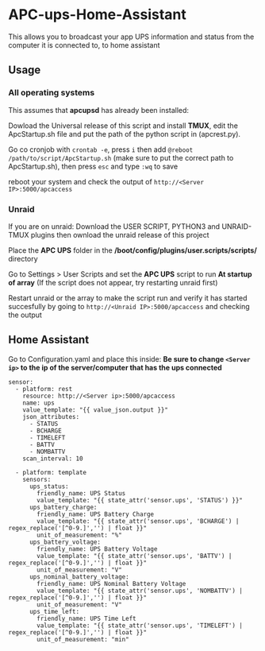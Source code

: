 # APC-ups-Home-Assistant
This allows you to broadcast your app UPS information and status from the computer it is connected to, to home assistant

## Usage

### All operating systems
This assumes that **apcupsd** has already been installed:

Dowload the Universal release of this script and install **TMUX**, edit the ApcStartup.sh file and put the path of the python script in (apcrest.py).

Go co cronjob with ```crontab -e```, press ```i``` then add ```@reboot /path/to/script/ApcStartup.sh``` (make sure to put the correct path to ApcStartup.sh), then press ```esc``` and type ```:wq``` to save

reboot your system and check the output of ```http://<Server IP>:5000/apcaccess```

### Unraid
If you are on unraid:
Download the USER SCRIPT, PYTHON3 and UNRAID-TMUX plugins then ownload the unraid release of this project

Place the **APC UPS** folder in the **/boot/config/plugins/user.scripts/scripts/** directory

Go to Settings > User Scripts and set the **APC UPS** script to run **At startup of array** (If the script does not appear, try restarting unraid first)

Restart unraid or the array to make the script run and verify it has started succesfully by going to ```http://<Unraid IP>:5000/apcaccess``` and checking the output

## Home Assistant
Go to Configuration.yaml and place this inside:
**Be sure to change ```<Server ip>``` to the ip of the server/computer that has the ups connected**

```
sensor:
  - platform: rest
    resource: http://<Server ip>:5000/apcaccess
    name: ups
    value_template: "{{ value_json.output }}"
    json_attributes:
      - STATUS
      - BCHARGE
      - TIMELEFT
      - BATTV
      - NOMBATTV
    scan_interval: 10

  - platform: template
    sensors:
      ups_status:
        friendly_name: UPS Status
        value_template: "{{ state_attr('sensor.ups', 'STATUS') }}"
      ups_battery_charge:
        friendly_name: UPS Battery Charge
        value_template: "{{ state_attr('sensor.ups', 'BCHARGE') | regex_replace('[^0-9.]','') | float }}"
        unit_of_measurement: "%"
      ups_battery_voltage:
        friendly_name: UPS Battery Voltage
        value_template: "{{ state_attr('sensor.ups', 'BATTV') | regex_replace('[^0-9.]','') | float }}"
        unit_of_measurement: "V"
      ups_nominal_battery_voltage:
        friendly_name: UPS Nominal Battery Voltage
        value_template: "{{ state_attr('sensor.ups', 'NOMBATTV') | regex_replace('[^0-9.]','') | float }}"
        unit_of_measurement: "V"
      ups_time_left:
        friendly_name: UPS Time Left
        value_template: "{{ state_attr('sensor.ups', 'TIMELEFT') | regex_replace('[^0-9.]','') | float }}"
        unit_of_measurement: "min"
```
